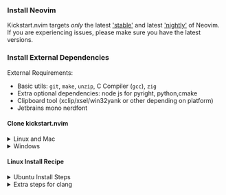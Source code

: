 ### Install Neovim

Kickstart.nvim targets *only* the latest
['stable'](https://github.com/neovim/neovim/releases/tag/stable) and latest
['nightly'](https://github.com/neovim/neovim/releases/tag/nightly) of Neovim.
If you are experiencing issues, please make sure you have the latest versions.

### Install External Dependencies

External Requirements:
- Basic utils: `git`, `make`, `unzip`, C Compiler (`gcc`), `zig`
- Extra optional dependencies: node js for pyright, python,cmake
- Clipboard tool (xclip/xsel/win32yank or other depending on platform)
- Jetbrains mono nerdfont

#### Clone kickstart.nvim

<details><summary> Linux and Mac </summary>

```sh
git clone https://github.com/jvpanda/kickstart.nvim.git "${XDG_CONFIG_HOME:-$HOME/.config}"/nvim
```

</details>

<details><summary> Windows </summary>

If you're using `cmd.exe`:

```
git clone https://github.com/jvpanda/kickstart.nvim.git "%localappdata%\nvim"
```

</details>

#### Linux Install Recipe
<details><summary>Ubuntu Install Steps</summary>

```
sudo snap install --beta nvim --classic
sudo apt update
sudo apt install make gcc ripgrep unzip git xclip neovim curl cmake python3 nodejs
sudo snap install zig --classic --beta
only needed if there's a new computer that only utilized Linux
wget https://download.jetbrains.com/fonts/JetBrainsMono-2.304.zip
Then lookup the rest.
```

</details>

<details><summary>Extra steps for clang</summary>

```
sudo add-apt-repository universe
Thats to get the repo that has it
Sudo apt update
sudo apt install clangd clang g++

```

</details>